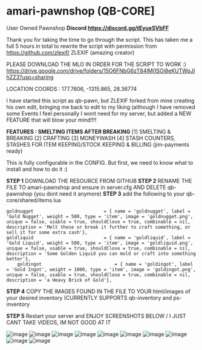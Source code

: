 # amari-pawnshop (QB-CORE]
User Owned Pawnshop
**Discord https://discord.gg/tEyueSVbFF**

Thank you for taking the time to go through the script. This has taken me a full 5 hours in total to rewrite the script with permission from https://github.com/zlexif/ ZLEXIF (amazing creator)

PLEASE DOWNLOAD THE MLO IN ORDER FOR THE SCRIPT TO WORK :)
https://drive.google.com/drive/folders/15O6FNbG6zT84IMj1SOi8eKUTWpJIhZZ3?usp=sharing

LOCATION COORDS : 177.7606, -1315.865, 28.36774

I have started this script as qb-pawn, but ZLEXIF forked from mine creating his own edit, bringing me back to edit to my liking (although I have removed some Events I feel personally I wont need for my server, but added a NEW FEATURE that will blow your mind!!!!

**FEATURES : SMELTING ITEMS AFTER BREAKING**
[1] SMELTING & BREAKING
[2] CRAFTING
[3] MONEYWASH
[4] STASH COUNTERS, STASHES FOR ITEM KEEPING/STOCK KEEPING & BILLING (jim-payments ready)

This is fully configurable in the CONFIG. 
But first, we need to know what to install and how to do it :)

**STEP 1**
DOWNLOAD THE RESOURCE FROM GITHUB
**STEP 2**
RENAME THE FILE TO amari-pawnshop and ensure in server.cfg AND DELETE qb-pawnshop (you dont need it anymore)
**STEP 3**
add the following to your qb-core/shared/items.lua

    goldnugget                          = { name = 'goldnugget', label = 'Gold Nugget', weight = 500, type = 'item', image = 'goldnugget.png', unique = false, usable = true, shouldClose = true, combinable = nil, description = 'Melt these or break it further to craft something, or sell it for some extra cash'},
    goldliquid                          = { name = 'goldliquid', label = 'Gold Liquid', weight = 500, type = 'item', image = 'goldliquid.png', unique = false, usable = true, shouldClose = true, combinable = nil, description = 'Some Golden Liquid you can mold or craft into something better'},
        goldingot                           = { name = 'goldingot', label = 'Gold Ingot', weight = 1000, type = 'item', image = 'goldingot.png', unique = false, usable = true, shouldClose = true, combinable = nil, description = 'a Heavy Brick of Gold'},

**STEP 4**
COPY THE IMAGES FOUND IN THE FILE TO YOUR html/images of your desired inventory (CURRENTLY SUPPORTS qb-inventory and ps-inventory


**STEP 5**
Restart your server and ENJOY
SCREENSHOTS BELOW / I JUST CANT TAKE VIDEOS, IM NOT GOOD AT IT

![image](https://github.com/LamaarK/amari-pawnshop/assets/65554339/d6920af3-b55f-48c6-a452-ce61f02fa3c6)
![image](https://github.com/LamaarK/amari-pawnshop/assets/65554339/23556684-1ca5-40ac-b390-cdedd7eff3e4)
![image](https://github.com/LamaarK/amari-pawnshop/assets/65554339/f6f0f3d9-1c9e-4248-8ca1-ce7acf6d4b61)
![image](https://github.com/LamaarK/amari-pawnshop/assets/65554339/f722026c-4bc4-4cf6-8c42-1806a819b6f3)
![image](https://github.com/LamaarK/amari-pawnshop/assets/65554339/0ca32179-a2bd-4d63-928e-a2b3611f9ec7)
![image](https://github.com/LamaarK/amari-pawnshop/assets/65554339/fbbdf17f-3b60-4371-b27e-8236a841bf21)
![image](https://github.com/LamaarK/amari-pawnshop/assets/65554339/8876a5b7-c190-4ebe-a785-22a108aa8c47)
![image](https://github.com/LamaarK/amari-pawnshop/assets/65554339/e0a2d8ee-a5bf-4996-a306-ff7da0801d1b)
![image](https://github.com/LamaarK/amari-pawnshop/assets/65554339/f7c66e11-91b9-40c9-b71c-b758f6bde48d)
![image](https://github.com/LamaarK/amari-pawnshop/assets/65554339/c7c456bd-4ad6-4ae9-8a5e-d96ead30383d)

